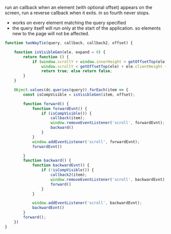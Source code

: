 run an callback when an element (with optional offset) appears on the screen, run a reverse callback when it exits. in so fourth never stops.
- works on every element matching the query specified
- the query itself will run only at the start of the application. so elements new to the page will not be affected.
```js
function twoWayTie(query, callback, callback2, offset) {

    function isVisibleGen(ele, expand = 0) {
        return function () {
            if (window.scrollY + window.innerHeight > getOffsetTop(ele) - expand &&
                window.scrollY < getOffsetTop(ele) + ele.clientHeight + expand)
                return true; else return false;
        }
    }

    Object.values(dc.queries(query)).forEach(item => {
        const isCompVisible = isVisibleGen(item, offset);

        function forward() {
            function forwardEvnt() {
                if (isCompVisible()) {
                    callback(item);
                    window.removeEventListener('scroll', forwardEvnt);
                    backward()
                }
            }
            window.addEventListener('scroll', forwardEvnt);
            forwardEvnt()

        }
        function backward() {
            function backwardEvnt() {
                if (!isCompVisible()) {
                    callback2(item);
                    window.removeEventListener('scroll', backwardEvnt);
                    forward()
                }
            }

            window.addEventListener('scroll', backwardEvnt);
            backwardEvnt()
        }
        forward();
    })
}
```
